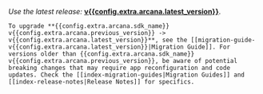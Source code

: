 *Use the latest release:* [**v{{config.extra.arcana.latest_version}}**](https://www.npmjs.com/package/@arcana/auth).
  
    To upgrade **{{config.extra.arcana.sdk_name}} v{{config.extra.arcana.previous_version}} -> v{{config.extra.arcana.latest_version}}**, see the [[migration-guide-v{{config.extra.arcana.latest_version}}|Migration Guide]]. For versions older than {{config.extra.arcana.sdk_name}} v{{config.extra.arcana.previous_version}}, be aware of potential breaking changes that may require app reconfiguration and code updates. Check the [[index-migration-guides|Migration Guides]] and [[index-release-notes|Release Notes]] for specifics.